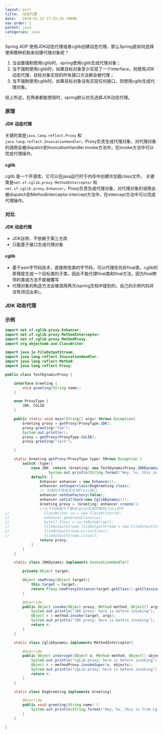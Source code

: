 ```yaml
---
layout: post
title:  动态代理
date:   2019-01-22 17:25:26 +0800
nav_order: 1
parent: java
categories: java
---
```


Spring AOP 使用JDK动态代理或者cglib创建动态代理，那么Spring是如何选择使用哪种机制来创建代理对象呢？
1. 当设置强制使用cglib时，spring使用cglib生成代理对象；
2. 当不强制使用cglib时，如果目标对象至少实现了一个interface，则使用JDK动态代理，目标对象实现的所有接口方法都会被代理；
3. 当不强制使用cglib时，如果目标对象没有实现任何接口，则使用cglib生成代理对象。

综上所述，在两者都能使用时，spring默认优先选择JDK动态代理。
### 原理
#### JDK 动态代理
关键的类是```java.lang.reflect.Proxy``` 和 ```java.lang.reflect.InvocationHandler```，Proxy负责生成代理对象，对代理对象的调用会被dispatch到InvocationHandler.invoke方法中，在invoke方法中可以完成代理操作。
#### cglib
cglib 是一个开源库，它可以在java运行时于内存中创建并加载class文件。
关键类是```net.sf.cglib.proxy.MethodInterceptor``` 和 ```net.sf.cglib.proxy.Enhancer```，Proxy负责生成代理对象，对代理对象的调用会被dispatch到MethodInterceptor.intercept方法中，在intercept方法中可以完成代理操作。
### 对比
#### JDK 动态代理
* JDK自带，不依赖于第三方库
* 只能基于接口生成代理对象
#### cglib
* 基于asm字节码技术，直接修改类的字节码，可以代理任何非final类，cglib的原理是生成一个目标类的子类，因此不能代理final类和final方法，因为final修饰的类或方法不能被覆写
* 代理对象的构造方法会被调用两次(spring文档中提到的，自己的示例代码并没有测试出来)。
### JDK 动态代理

### 示例
```java
import net.sf.cglib.proxy.Enhancer;
import net.sf.cglib.proxy.MethodInterceptor;
import net.sf.cglib.proxy.MethodProxy;
import org.objectweb.asm.ClassWriter;

import java.io.FileOutputStream;
import java.lang.reflect.InvocationHandler;
import java.lang.reflect.Method;
import java.lang.reflect.Proxy;

public class TestDynamicProxy {

    interface Greeting {
        void greeting(String name);
    }

    enum ProxyType {
        JDK, CGLIB
    }

    public static void main(String[] args) throws Exception{
        Greeting proxy = getProxy(ProxyType.JDK);
        proxy.greeting("Tom");
        System.out.println();
        proxy = getProxy(ProxyType.CGLIB);
        proxy.greeting("Jack");

    }

    static Greeting getProxy(ProxyType type) throws Exception {
        switch (type){
            case JDK: return (Greeting) new TestDynamicProxy.JDKDynamic().newProxy((Greeting) name ->
                    System.out.println(String.format("Hey, %s, this is from JDK dynamic proxy", name)));
            default: {
                Enhancer enhancer = new Enhancer();
                enhancer.setSuperclass(DogGreeting.class);
                // 生成的子类是否实现Proxy接口
                enhancer.setUseFactory(false);
                enhancer.setCallback(new CglibDynamic());
                Greeting proxy = (Greeting) enhancer.create();
                //以下代码是为了输出cglib生成的类的class文件
//                ClassWriter cw = new ClassWriter(0);
//                enhancer.generateClass(cw);
//                byte[] klass = cw.toByteArray();
//                FileOutputStream fileOutputStream = new FileOutputStream(proxy.getClass().getName()+".class");
//                fileOutputStream.write(klass);
//                fileOutputStream.close();
                return proxy;
            }
        }
    }

    static class JDKDynamic implements InvocationHandler{

        private Object target;

        Object newProxy(Object target){
            this.target = target;
            return Proxy.newProxyInstance(target.getClass().getClassLoader(), target.getClass().getInterfaces(), this);
        }

        @Override
        public Object invoke(Object proxy, Method method, Object[] args) throws Throwable {
            System.out.println("JDK proxy: here is before invoking");
            Object r = method.invoke(target, args);
            System.out.println("JDK proxy: here is before invoking");
            return r;
        }
    }

    static class CglibDynamic implements MethodInterceptor{

        @Override
        public Object intercept(Object o, Method method, Object[] objects, MethodProxy methodProxy) throws Throwable {
            System.out.println("cgLib proxy: here is before invoking");
            Object r = methodProxy.invokeSuper(o, objects);
            System.out.println("cgLib proxy: here is before invoking");
            return r;
        }
    }

    static class DogGreeting implements Greeting{

        @Override
        public void greeting(String name) {
            System.out.println(String.format("Hey, %s, this is from Cglib dynamic proxy" , name));
        }
    }

}

```
